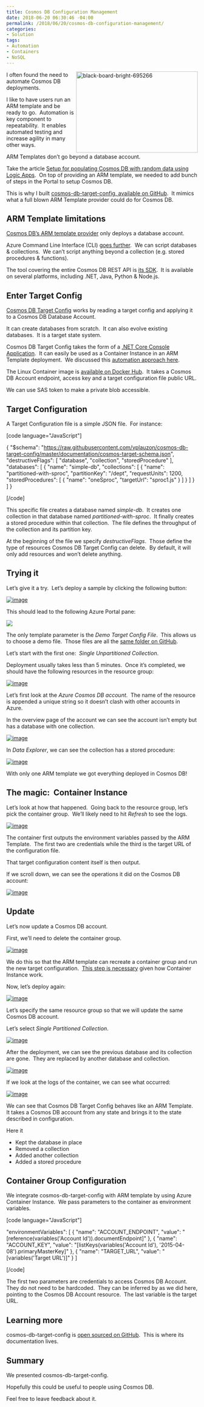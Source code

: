 ```yaml
---
title: Cosmos DB Configuration Management
date: 2018-06-20 06:30:46 -04:00
permalink: /2018/06/20/cosmos-db-configuration-management/
categories:
- Solution
tags:
- Automation
- Containers
- NoSQL
---
```

<a href="/assets/2018/6/cosmos-db-configuration-management/black-board-bright-695266.jpg"><img style="border:0 currentcolor;float:right;display:inline;background-image:none;" title="black-board-bright-695266" src="/assets/2018/6/cosmos-db-configuration-management/black-board-bright-695266_thumb.jpg" alt="black-board-bright-695266" width="320" height="213" align="right" border="0" /></a>I often found the need to automate Cosmos DB deployments.

I like to have users run an ARM template and be ready to go.  Automation is key component to repeatability.  It enables automated testing and increase agility in many other ways.

ARM Templates don’t go beyond a database account.

Take the article <a href="https://vincentlauzon.com/2017/11/01/setup-for-populating-cosmos-db-with-random-data-using-logic-apps/">Setup for populating Cosmos DB with random data using Logic Apps</a>.  On top of providing an ARM template, we needed to add bunch of steps in the Portal to setup Cosmos DB.

This is why I built <a href="https://github.com/vplauzon/cosmos-db-target-config">cosmos-db-target-config, available on GitHub</a>.  It mimics what a full blown ARM Template provider could do for Cosmos DB.
<h2>ARM Template limitations</h2>
<a href="https://docs.microsoft.com/en-ca/azure/templates/microsoft.documentdb/databaseaccounts">Cosmos DB’s ARM template provider</a> only deploys a database account.

Azure Command Line Interface (CLI) <a href="https://docs.microsoft.com/en-us/cli/azure/cosmosdb">goes further</a>.  We can script databases &amp; collections.  We can’t script anything beyond a collection (e.g. stored procedures &amp; functions).

The tool covering the entire Cosmos DB REST API is <a href="https://docs.microsoft.com/en-us/azure/cosmos-db/create-sql-api-dotnet">its SDK</a>.  It is available on several platforms, including .NET, Java, Python &amp; Node.js.
<h2>Enter Target Config</h2>
<a href="https://github.com/vplauzon/cosmos-db-target-config">Cosmos DB Target Config</a> works by reading a target config and applying it to a Cosmos DB Database Account.

It can create databases from scratch.  It can also evolve existing databases.  It is a target state system.

Cosmos DB Target Config takes the form of a <a href="https://github.com/vplauzon/cosmos-db-target-config/tree/master/CosmosTargetConsole">.NET Core Console Application</a>.  It can easily be used as a Container Instance in an ARM Template deployment.  We discussed this <a href="https://vincentlauzon.com/2018/06/13/using-azure-container-instances-to-complete-automation/">automation approach here</a>.

The Linux Container image is <a href="https://hub.docker.com/r/vplauzon/cosmos-db-target-config/">available on Docker Hub</a>.  It takes a Cosmos DB Account endpoint, access key and a target configuration file public URL.

We can use SAS token to make a private blob accessible.
<h2>Target Configuration</h2>
A Target Configuration file is a simple JSON file.  For instance:

[code language="JavaScript"]

{
   &quot;$schema&quot;: &quot;https://raw.githubusercontent.com/vplauzon/cosmos-db-target-config/master/documentation/cosmos-target-schema.json&quot;,
   &quot;destructiveFlags&quot;: [
     &quot;database&quot;,
     &quot;collection&quot;,
     &quot;storedProcedure&quot;
   ],
   &quot;databases&quot;: [
     {
       &quot;name&quot;: &quot;simple-db&quot;,
       &quot;collections&quot;: [
         {
           &quot;name&quot;: &quot;partitioned-with-sproc&quot;,
           &quot;partitionKey&quot;: &quot;/dept&quot;,
           &quot;requestUnits&quot;: 1200,
           &quot;storedProcedures&quot;: [
             {
               &quot;name&quot;: &quot;oneSproc&quot;,
               &quot;targetUrl&quot;: &quot;sproc1.js&quot;
             }
           ]
         }
       ]
     }
   ]
 }

[/code]

This specific file creates a database named <em>simple-db</em>.  It creates one collection in that database named <em>partitioned-with-sproc</em>.  It finally creates a stored procedure within that collection.  The file defines the throughput of the collection and its partition key.

At the beginning of the file we specify <em>destructiveFlags</em>.  Those define the type of resources Cosmos DB Target Config can delete.  By default, it will only add resources and won’t delete anything.
<h2>Trying it</h2>
Let’s give it a try.  Let’s deploy a sample by clicking the following button:

<a href="https://portal.azure.com/#create/Microsoft.Template/uri/https%3A%2F%2Fraw.githubusercontent.com%2Fvplauzon%2Fcosmos-db-target-config%2Fmaster%2FDeployment%2Fazuredeploy.json"><img style="border:0 currentcolor;display:inline;background-image:none;" title="image" src="http://azuredeploy.net/deploybutton.png" alt="image" border="0" /></a>

This should lead to the following Azure Portal pane:

<img src="/assets/2018/6/cosmos-db-configuration-management/image4.png" />

The only template parameter is the <em>Demo Target Config File</em>.  This allows us to choose a demo file.  Those files are all the <a href="https://github.com/vplauzon/cosmos-db-target-config/tree/master/Deployment/target-config">same folder on GitHub</a>.

Let’s start with the first one:  <em>Single Unpartitioned Collection</em>.

Deployment usually takes less than 5 minutes.  Once it’s completed, we should have the following resources in the resource group:

<a href="/assets/2018/6/cosmos-db-configuration-management/image5.png"><img style="border:0 currentcolor;display:inline;background-image:none;" title="image" src="/assets/2018/6/cosmos-db-configuration-management/image_thumb5.png" alt="image" border="0" /></a>

Let’s first look at the <em>Azure Cosmos DB account</em>.  The name of the resource is appended a unique string so it doesn’t clash with other accounts in Azure.

In the overview page of the account we can see the account isn’t empty but has a database with one collection.

<a href="/assets/2018/6/cosmos-db-configuration-management/image6.png"><img style="border:0 currentcolor;display:inline;background-image:none;" title="image" src="/assets/2018/6/cosmos-db-configuration-management/image_thumb6.png" alt="image" border="0" /></a>

In <em>Data Explorer</em>, we can see the collection has a stored procedure:

<a href="/assets/2018/6/cosmos-db-configuration-management/image7.png"><img style="border:0 currentcolor;display:inline;background-image:none;" title="image" src="/assets/2018/6/cosmos-db-configuration-management/image_thumb7.png" alt="image" border="0" /></a>

With only one ARM template we got everything deployed in Cosmos DB!
<h2>The magic:  Container Instance</h2>
Let’s look at how that happened.  Going back to the resource group, let’s pick the container group.  We’ll likely need to hit <em>Refresh</em> to see the logs.

<a href="/assets/2018/6/cosmos-db-configuration-management/image8.png"><img style="border:0 currentcolor;display:inline;background-image:none;" title="image" src="/assets/2018/6/cosmos-db-configuration-management/image_thumb8.png" alt="image" border="0" /></a>

The container first outputs the environment variables passed by the ARM Template.  The first two are credentials while the third is the target URL of the configuration file.

That target configuration content itself is then output.

If we scroll down, we can see the operations it did on the Cosmos DB account:

<a href="/assets/2018/6/cosmos-db-configuration-management/image9.png"><img style="border:0 currentcolor;display:inline;background-image:none;" title="image" src="/assets/2018/6/cosmos-db-configuration-management/image_thumb9.png" alt="image" border="0" /></a>
<h2>Update</h2>
Let’s now update a Cosmos DB account.

First, we’ll need to delete the container group.

<a href="/assets/2018/6/cosmos-db-configuration-management/image10.png"><img style="border:0 currentcolor;display:inline;background-image:none;" title="image" src="/assets/2018/6/cosmos-db-configuration-management/image_thumb10.png" alt="image" border="0" /></a>

We do this so that the ARM template can recreate a container group and run the new target configuration.  <u>This step is necessary</u> given how Container Instance work.

Now, let’s deploy again:

<a href="https://portal.azure.com/#create/Microsoft.Template/uri/https%3A%2F%2Fraw.githubusercontent.com%2Fvplauzon%2Fcosmos-db-target-config%2Fmaster%2FDeployment%2Fazuredeploy.json"><img style="border:0 currentcolor;display:inline;background-image:none;" title="image" src="http://azuredeploy.net/deploybutton.png" alt="image" border="0" /></a>

Let’s specify the same resource group so that we will update the same Cosmos DB account.

Let’s select <em>Single Partitioned Collection</em>.

<a href="/assets/2018/6/cosmos-db-configuration-management/image11.png"><img style="border:0 currentcolor;display:inline;background-image:none;" title="image" src="/assets/2018/6/cosmos-db-configuration-management/image_thumb11.png" alt="image" border="0" /></a>

After the deployment, we can see the previous database and its collection are gone.  They are replaced by another database and collection.

<a href="/assets/2018/6/cosmos-db-configuration-management/image12.png"><img style="border:0 currentcolor;display:inline;background-image:none;" title="image" src="/assets/2018/6/cosmos-db-configuration-management/image_thumb12.png" alt="image" border="0" /></a>

If we look at the logs of the container, we can see what occurred:

<a href="/assets/2018/6/cosmos-db-configuration-management/image14.png"><img style="border:0 currentcolor;display:inline;background-image:none;" title="image" src="/assets/2018/6/cosmos-db-configuration-management/image_thumb14.png" alt="image" border="0" /></a>

We can see that Cosmos DB Target Config behaves like an ARM Template.  It takes a Cosmos DB account from any state and brings it to the state described in configuration.

Here it
<ul>
 	<li>Kept the database in place</li>
 	<li>Removed a collection</li>
 	<li>Added another collection</li>
 	<li>Added a stored procedure</li>
</ul>
<h2>Container Group Configuration</h2>
We integrate cosmos-db-target-config with ARM template by using Azure Container Instance.  We pass parameters to the container as environment variables.

[code language="JavaScript"]

&quot;environmentVariables&quot;: [
  {
    &quot;name&quot;: &quot;ACCOUNT_ENDPOINT&quot;,
    &quot;value&quot;: &quot;[reference(variables('Account Id')).documentEndpoint]&quot;
  },
  {
    &quot;name&quot;: &quot;ACCOUNT_KEY&quot;,
    &quot;value&quot;: &quot;[listKeys(variables('Account Id'), '2015-04-08').primaryMasterKey]&quot;
  },
  {
    &quot;name&quot;: &quot;TARGET_URL&quot;,
    &quot;value&quot;: &quot;[variables('Target URL')]&quot;
  }
]

[/code]

The first two parameters are credentials to access Cosmos DB Account.  They do not need to be hardcoded.  They can be inferred by as we did here, pointing to the Cosmos DB Account resource.  The last variable is the target URL.
<h2>Learning more</h2>
cosmos-db-target-config is <a href="https://github.com/vplauzon/cosmos-db-target-config">open sourced on GitHub</a>.  This is where its documentation lives.
<h2>Summary</h2>
We presented cosmos-db-target-config.

Hopefully this could be useful to people using Cosmos DB.

Feel free to leave feedback about it.